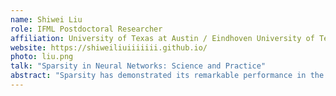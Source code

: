 ```yaml
---
name: Shiwei Liu
role: IFML Postdoctoral Researcher
affiliation: University of Texas at Austin / Eindhoven University of Technology / University of Oxford
website: https://shiweiliuiiiiiii.github.io/
photo: liu.png
talk: "Sparsity in Neural Networks: Science and Practice"
abstract: "Sparsity has demonstrated its remarkable performance in the realm of model compression through the selectively eliminating a large portion of model parameters. Nevertheless, conventional methods to discover strong sparse neural networks often necessitate the training of an over-parameterized dense model, followed by iterative cycles of pruning and re-training. As the size of modern neural networks exponentially increases, the costs of dense pre-training and updates have become increasingly prohibitive. In this talk, I will introduce an approach that enables the training of sparse neural networks from scratch, without the need for any pre-training steps or dense updates. By achieving the property of over-parameterization in time, our approach demonstrates the capacity to achieve performance levels equivalent to fully dense networks while utilizing only a very small fraction of weights. Beyond the advantages in model compression, I will also elucidate a broader spectrum of benefits of sparsity in neural networks including scalability, robustness, and fairness, and great potentials build large-scale responsible AI."
---
```

